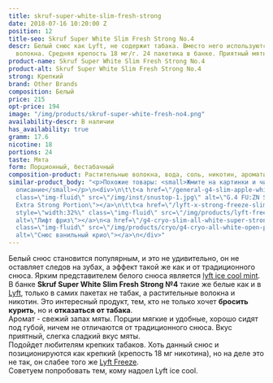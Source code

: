 ```yaml
---
title: skruf-super-white-slim-fresh-strong
date: 2018-07-16 10:20:00 Z
position: 12
title-seo: Skruf Super White Slim Fresh Strong No.4
descr: Белый снюс как Lyft, не содержит табака. Вместо него используются другие растительные
  волокна. Средняя крепость 18 мг/г. 24 пакетика в банке. Приятный мятный вкус.
product-name: Skruf Super White Slim Fresh Strong No.4
product-alt: Skruf Super White Slim Fresh Strong No.4
strong: Крепкий
brand: Other Brands
composition: Белый
price: 215
opt-price: 194
image: "/img/products/skruf-super-white-fresh-no4.png"
availability-descr: В наличии
has_availability: true
gramm: 17.6
nicotine: 18
portions: 24
taste: Мята
form: Порционный, бестабачный
composition-product: Растительные волокна, вода, соль, никотин, ароматизатор
similar-product_body: "<p>Похожие товары: <small>Жмите на картинки и читайте полное
  описание</small></p>\n<div>\n\t\t<a href=\"/general-g4-slim-apple-white\"><img style=\"width:32%\"
  class=\"img-fluid\" src=\"/img/inst/snustop-1.jpg\" alt=\"G.4 FU:ZN Slim All White
  Extra Strong Portion\"></a>\n\t\t<a href=\"/lyft-x-strong-freeze-slim-white\"><img
  style=\"width:32%\" class=\"img-fluid\" src=\"/img/products/lyft-freeze/lyft-freeze-open.jpg\"
  alt=\"Лифт фриз\"></a>\n<a href=\"/g4-cryo-slim-all-white-super-strong\"><img style=\"width:32%\"
  class=\"img-fluid\" src=\"/img/products/cryo/g4-cryo-all-white-open-portion.jpg\"
  alt=\"Снюс ванильный крио\"></a>\n</div>"
---
```


Белый снюс становится популярным, и это не удивительно, он не оставляет следов на зубах, а эффект такой же как и от традиционного снюса. Ярким представителем белого снюса является [lyft ice cool mint](/lyft-strong-ice-cool-mint-slim-all-white).<br>
В банке **Skruf Super White Slim Fresh Strong №4** такие же белые как и в [Lyft](/lyft), только в самих пакетах не табак, а растительные волокна и никотин. Это интересный продукт, тем, кто не только хочет **бросить курить**, но и **отказаться от табака**.<br>
Аромат - свежий запах мяты. Порции мягкие и удобные, хорошо сидят под губой, ничем не отличаются от традиционного снюса. Вкус приятный, слегка сладкий вкус мяты.<br>
Подойдет любителям крепких табаков. Хоть данный снюс и позиционируются как крепкий (крепость 18 мг никотина), но на деле это не так, он слабее того же [Lyft Freeze](/lyft-x-strong-freeze-slim-white).<br>Советуем попробовать тем, кому надоел Lyft ice cool.